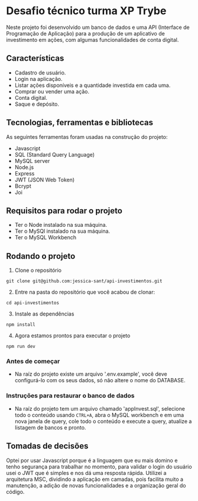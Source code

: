# Desafio técnico turma XP Trybe

Neste projeto foi desenvolvido um banco de dados e uma API (Interface de Programação de Aplicação) para a produção de um aplicativo de investimento em ações, com algumas funcionalidades de conta digital.

## Características

- Cadastro de usuário.
- Login na aplicação.
- Listar ações disponíveis e a quantidade investida em cada uma.
- Comprar ou vender uma ação.
- Conta digital.
- Saque e depósito.

## Tecnologias, ferramentas e bibliotecas


As seguintes ferramentas foram usadas na construção do projeto:

- Javascript
- SQL (Standard Query Language)
- MySQL server
- Node.js
- Express
- JWT (JSON Web Token)
- Bcrypt
- Joi

## Requisitos para rodar o projeto


- Ter o Node instalado na sua máquina.
- Ter o MySQl instalado na sua máquina.
- Ter o MySQL Workbench

## Rodando o projeto

1. Clone o repositório

  ```
  git clone git@github.com:jessica-sant/api-investimentos.git
  ```

2. Entre na pasta do repositório que você acabou de clonar:
    
  ```
  cd api-investimentos
  ```

3. Instale as dependências
  
  ```
  npm install
  ```

4. Agora estamos prontos para executar o projeto
  
  ```
  npm run dev
  ```


### Antes de começar 


- Na raíz do projeto existe um arquivo '.env.example', você deve configurá-lo com os seus dados, só não altere o nome do DATABASE.

### Instruções para restaurar o banco de dados


- Na raíz do projeto tem um arquivo chamado 'appInvest.sql', selecione todo o conteúdo usando `CTRL+A`, abra o MySQL workbench e em uma nova janela de query, cole todo o conteúdo e execute a query, atualize a listagem de bancos e pronto.



## Tomadas de decisões


Optei por usar  Javascript porque é a linguagem que eu mais domino e tenho segurança para trabalhar  no momento, para validar o login do usuário usei o JWT que é simples e nos dá uma resposta rápida.
Utilizei a arquitetura MSC, dividindo a aplicação em camadas, pois facilita muito a manutenção, a adição de novas funcionalidades e a organização geral do código.
